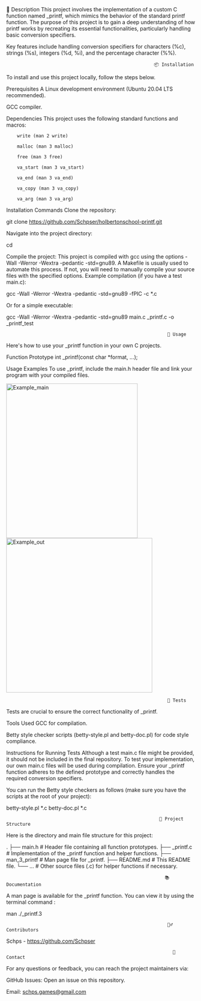 <Create a function that imitates printf>
                                                          📝 Description
This project involves the implementation of a custom C function named _printf, which mimics the behavior of the standard printf function. The purpose of this project is to gain a deep understanding of how printf works by recreating its essential functionalities, particularly handling basic conversion specifiers.

Key features include handling conversion specifiers for characters (%c), strings (%s), integers (%d, %i), and the percentage character (%%).

                                                           📦 Installation
To install and use this project locally, follow the steps below.

Prerequisites
A Linux development environment (Ubuntu 20.04 LTS recommended).

GCC compiler.

Dependencies
This project uses the following standard functions and macros:

        write (man 2 write)

        malloc (man 3 malloc)

        free (man 3 free)

        va_start (man 3 va_start)

        va_end (man 3 va_end)

        va_copy (man 3 va_copy)

        va_arg (man 3 va_arg)

Installation Commands
Clone the repository:

git clone https://github.com/Schpser/holbertonschool-printf.git

Navigate into the project directory:

cd <holertonschool-printf>

Compile the project:
This project is compiled with gcc using the options -Wall -Werror -Wextra -pedantic -std=gnu89.
A Makefile is usually used to automate this process.
If not, you will need to manually compile your source files with the specified options.
    Example compilation (if you have a test main.c):

gcc -Wall -Werror -Wextra -pedantic -std=gnu89 -fPIC -c *.c

Or for a simple executable:

gcc -Wall -Werror -Wextra -pedantic -std=gnu89 main.c _printf.c -o _printf_test

                                                                🚀 Usage
Here's how to use your _printf function in your own C projects.

Function Prototype
int _printf(const char *format, ...);

Usage Examples
To use _printf, include the main.h header file and link your program with your compiled files.

  <img width="350" height="412" alt="Example_main" src="https://github.com/user-attachments/assets/82ecca06-c2dc-44e4-b488-e6882b6f467a" />
<img width="389" height="412" alt="Example_out" src="https://github.com/user-attachments/assets/324a247d-ef56-4d34-8565-1cb3a5490994" />

                                                                🧪 Tests
Tests are crucial to ensure the correct functionality of _printf.

Tools Used
GCC for compilation.

Betty style checker scripts (betty-style.pl and betty-doc.pl) for code style compliance.

Instructions for Running Tests
Although a test main.c file might be provided, it should not be included in the final repository. To test your implementation, our own main.c files will be used during compilation. Ensure your _printf function adheres to the defined prototype and correctly handles the required conversion specifiers.

You can run the Betty style checkers as follows (make sure you have the scripts at the root of your project):

betty-style.pl *.c
betty-doc.pl *.c

                                                             📁 Project Structure
Here is the directory and main file structure for this project:

.
├── main.h             # Header file containing all function prototypes.
├── _printf.c          # Implementation of the _printf function and helper functions.
├── man_3_printf       # Man page file for _printf.
├── README.md          # This README file.
└── ...                # Other source files (.c) for helper functions if necessary.

                                                               📚 Documentation
A man page is available for the _printf function. You can view it by using the terminal command :

man ./_printf.3

                                                                🙋‍♂️ Contributors
Schps - https://github.com/Schpser

                                                                  💬 Contact
For any questions or feedback, you can reach the project maintainers via:

GitHub Issues: Open an issue on this repository.

Email: schps.games@gmail.com
